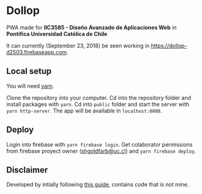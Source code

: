 # Dollop

PWA made for **IIC3585 - Diseño Avanzado de Aplicaciones Web** in **Pontifica Universidad Católica de Chile**

It can currently (September 23, 2018) be seen working in https://dollop-d2503.firebaseapp.com.

## Local setup

You will need [yarn](https://yarnpkg.com/en/).

Clone the repository into your computer. Cd into the repository folder and install packages with `yarn`. Cd into `public` folder and start the server with `yarn http-server`. The app will be available in `localhost:8080`.

## Deploy

Login into firebase with `yarn firebase login`. Get colaborator permissions from firebase proyect owner (shgoldfarb@uc.cl) and `yarn firebase deploy`.

## Disclaimer

Developed by intially following [this guide](https://developers.google.com/web/fundamentals/codelabs/your-first-pwapp), contains code that is not mine.